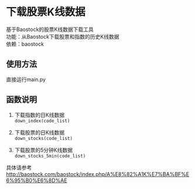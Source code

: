 # 下载股票K线数据<br>
基于Baostock的股票K线数据下载工具<br>
功能：从Baostock下载股票和指数的历史K线数据<br>
依赖：baostock<br>

## 使用方法<br>
直接运行main.py<br>

## 函数说明<br>
1. 下载指数的日K线数据<br>
`down_index(code_list)`<br>

2. 下载股票的日K线数据<br>
`down_stocks(code_list)`<br>

3. 下载股票的5分钟K线数据<br>
`down_stocks_5min(code_list)`<br>

具体请参考<br>
http://baostock.com/baostock/index.php/A%E8%82%A1K%E7%BA%BF%E6%95%B0%E6%8D%AE<br>
